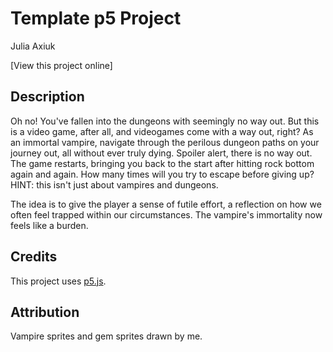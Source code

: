 # Template p5 Project

Julia Axiuk

[View this project online]


## Description
Oh no! You've fallen into the dungeons with seemingly no way out. But this is a video game, after all, and videogames come with a way out, right? As an immortal vampire, navigate through the perilous dungeon paths on your journey out, all without ever truly dying. Spoiler alert, there is no way out. The game restarts, bringing you back to the start after hitting rock bottom again and again. How many times will you try to escape before giving up? HINT: this isn't just about vampires and dungeons. 

The idea is to give the player a sense of futile effort, a reflection on how we often feel trapped within our circumstances. The vampire's immortality now feels like a burden.


## Credits

This project uses [p5.js](https://p5js.org).

## Attribution

Vampire sprites and gem sprites drawn by me.
